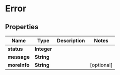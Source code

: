 
# Error

## Properties
Name | Type | Description | Notes
------------ | ------------- | ------------- | -------------
**status** | **Integer** |  | 
**message** | **String** |  | 
**moreInfo** | **String** |  |  [optional]



